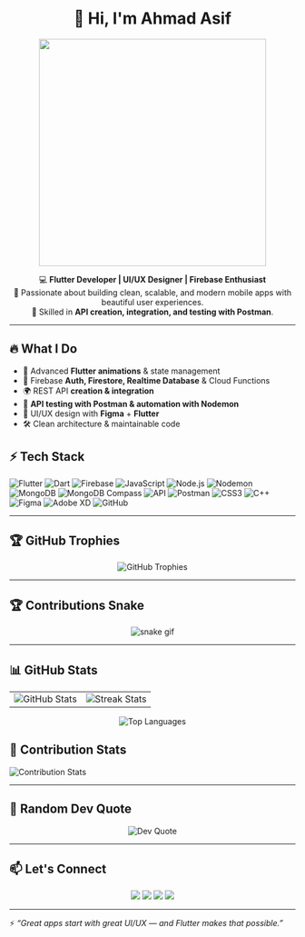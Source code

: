 <div align="center">

# 👋 Hi, I'm Ahmad Asif  

<img src="https://media.giphy.com/media/qgQUggAC3Pfv687qPC/giphy.gif" width="400"/>

💻 **Flutter Developer | UI/UX Designer | Firebase Enthusiast**  
🚀 Passionate about building clean, scalable, and modern mobile apps with beautiful user experiences.  
🔗 Skilled in **API creation, integration, and testing with Postman**.  

---
</div>

## 🔥 What I Do
- 📱 Advanced **Flutter animations** & state management  
- 🔑 Firebase **Auth, Firestore, Realtime Database** & Cloud Functions  
- 🌍 REST API **creation & integration**  
- 🧪 **API testing with Postman & automation with Nodemon**  
- 🎨 UI/UX design with **Figma** + **Flutter**  
- 🛠️ Clean architecture & maintainable code  



## ⚡ Tech Stack  

![Flutter](https://img.shields.io/badge/Flutter-02569B?style=for-the-badge&logo=flutter&logoColor=white)
![Dart](https://img.shields.io/badge/Dart-0175C2?style=for-the-badge&logo=dart&logoColor=white)
![Firebase](https://img.shields.io/badge/Firebase-FFCA28?style=for-the-badge&logo=firebase&logoColor=black)
![JavaScript](https://img.shields.io/badge/JavaScript-F7DF1E?style=for-the-badge&logo=javascript&logoColor=black)
![Node.js](https://img.shields.io/badge/Node.js-339933?style=for-the-badge&logo=node.js&logoColor=white)
![Nodemon](https://img.shields.io/badge/Nodemon-76D04B?style=for-the-badge&logo=nodemon&logoColor=black)
![MongoDB](https://img.shields.io/badge/MongoDB-47A248?style=for-the-badge&logo=mongodb&logoColor=white)
![MongoDB Compass](https://img.shields.io/badge/MongoDB%20Compass-47A248?style=for-the-badge&logo=mongodb&logoColor=white)
![API](https://img.shields.io/badge/API-Creation-blue?style=for-the-badge&logo=swagger&logoColor=white)
![Postman](https://img.shields.io/badge/Postman-FF6C37?style=for-the-badge&logo=postman&logoColor=white)
![CSS3](https://img.shields.io/badge/CSS3-1572B6?style=for-the-badge&logo=css3&logoColor=white)
![C++](https://img.shields.io/badge/C++-00599C?style=for-the-badge&logo=cplusplus&logoColor=white)
![Figma](https://img.shields.io/badge/Figma-F24E1E?style=for-the-badge&logo=figma&logoColor=white)
![Adobe XD](https://img.shields.io/badge/AdobeXD-FF61F6?style=for-the-badge&logo=adobexd&logoColor=white)
![GitHub](https://img.shields.io/badge/GitHub-181717?style=for-the-badge&logo=github&logoColor=white)

---
## 🏆 GitHub Trophies  
<p align="center">
  <img src="https://github-profile-trophy.vercel.app/?username=Ahmad-030&theme=discord&no-frame=true&margin-w=15" alt="GitHub Trophies"/>
</p>

---

## 🏆 Contributions Snake  

<p align="center">
  <img src="https://camo.githubusercontent.com/14a646a2ab516c4af8961aa726117a10597be3f0e8d2711d716217fd544a2bd5/68747470733a2f2f70726f66696c652d726561646d652d67656e657261746f722e636f6d2f6173736574732f736e616b652e737667" alt="snake gif" />
</p>

---

## 📊 GitHub Stats  

<p align="center">
  <table>
    <tr>
      <td>
        <img src="https://github-readme-stats.vercel.app/api?username=Ahmad-030&show_icons=true&theme=discord" alt="GitHub Stats" />
      </td>
      <td>
        <img src="https://github-readme-streak-stats.herokuapp.com/?user=Ahmad-030&theme=discord" alt="Streak Stats" />
      </td>
    </tr>
  </table>
</p>

<p align="center">
  <img src="https://github-readme-stats.vercel.app/api/top-langs/?username=Ahmad-030&layout=compact&theme=discord" alt="Top Languages" />
</p>


## 🥇 Contribution Stats  

![Contribution Stats](https://github-contributor-stats.vercel.app/api?username=Ahmad-030&limit=5&theme=discord&combine_all_yearly_contributions=true)

---

## 📝 Random Dev Quote  

<p align="center">
  <img src="https://quotes-github-readme.vercel.app/api?type=horizontal&theme=discord" alt="Dev Quote"/>
</p>


---

## 📫 Let's Connect  

<p align="center">
<a href="https://ahmads03portfolio.netlify.app/"><img src="https://img.shields.io/badge/Portfolio-000000?style=for-the-badge&logo=About.me&logoColor=white"></a>
<a href="https://www.linkedin.com/in/ahmadasif030/"><img src="https://img.shields.io/badge/LinkedIn-0A66C2?style=for-the-badge&logo=linkedin&logoColor=white"></a>
<a href="ahmadasif20222@gmail.com"><img src="https://img.shields.io/badge/Email-D14836?style=for-the-badge&logo=gmail&logoColor=white"></a>
<a href="https://wa.me/923297762280"><img src="https://img.shields.io/badge/WhatsApp-25D366?style=for-the-badge&logo=whatsapp&logoColor=white"></a>  
</p>

---

⚡ *“Great apps start with great UI/UX — and Flutter makes that possible.”*
